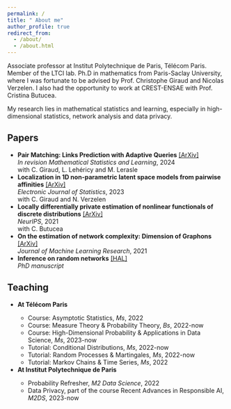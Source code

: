```yaml
---
permalink: /
title: " About me"
author_profile: true
redirect_from: 
  - /about/
  - /about.html
---
```

Associate professor at  Institut Polytechnique de Paris,  Télécom Paris. Member of the LTCI lab. Ph.D in mathematics from Paris-Saclay University, where I was fortunate to be advised by Prof. Christophe Giraud and Nicolas Verzelen.   I also had the opportunity to work at CREST-ENSAE with Prof. Cristina Butucea. 

My research lies in mathematical statistics and learning, especially in high-dimensional statistics, network analysis and data privacy.



Papers
------
<ul>
  <li><b>Pair Matching: Links Prediction with Adaptive Queries</b> <a href="https://arxiv.org/abs/1905.07342?context=math.ST">[ArXiv]</a> <br />
     <em> In revision Mathematical Statistics and Learning</em>, 2024 <br /> 
    with C. Giraud, L. Lehéricy and M. Lerasle </li>
  <li><b>Localization in 1D non-parametric latent space models from pairwise affinities</b>  <a href="https://arxiv.org/abs/2108.03098">[ArXiv]</a> <br /> 
    <em> Electronic Journal of Statistics</em>, 2023 <br /> 
    with C. Giraud and N. Verzelen </li>
  <li><b>Locally differentially private estimation of nonlinear functionals of discrete distributions</b> <a href="https://arxiv.org/abs/2107.03940">[ArXiv]</a> <br /> 
      <em>NeurIPS</em>, 2021 <br /> 
   with C. Butucea </li>
  <li><b>On the estimation of network complexity: Dimension of Graphons</b> <a href="https://arxiv.org/abs/1909.02900">[ArXiv]</a> <br /> 
    <em>Journal of Machine Learning Research</em>, 2021 </li>
  <li><b>Inference on random networks</b> <a href="https://hal.inria.fr/tel-03041741">[HAL]</a> <br /> 
    <em>PhD manuscript</em> </li> 
</ul>
   
    
    
Teaching
------
<ul>
  <li><b>At Télécom Paris</b></li>
    <ul>
      <li> Course: Asymptotic Statistics, <em>Ms</em>, 2022 </li>
        <li> Course: Measure Theory & Probability Theory, <em>Bs</em>, 2022-now  </li>
       <li> Course: High-Dimensional Probability & Applications in Data Science, <em>Ms</em>, 2023-now  </li>
       <li> Tutorial: Conditional Distributions,  <em>Ms</em>, 2022-now </li>
      <li> Tutorial: Random Processes & Martingales,  <em>Ms</em>, 2022-now </li>
       <li> Tutorial: Markov Chains & Time Series,  <em>Ms</em>, 2022 </li>
    </ul>
  
  <li><b>At Institut Polytechnique de Paris</b></li>
  <ul>
      <li> Probability Refresher, <em>M2 Data Science</em>,  2022 </li>
      <li> Data Privacy, part of the course Recent Advances in Responsible AI, <em>M2DS</em>, 2023-now </li>
    </ul>
</ul>
 




